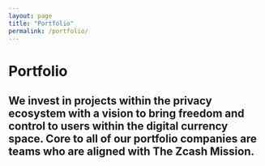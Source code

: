 ```yaml
---
layout: page
title: "Portfolio"
permalink: /portfolio/
---
```


# Portfolio

## We invest in projects within the privacy ecosystem with a vision to bring freedom and control to users within the digital currency space. Core to all of our portfolio companies are teams who are aligned with The Zcash Mission.


